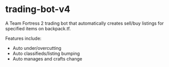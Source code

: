 # trading-bot-v4

A Team Fortress 2 trading bot that automatically creates sell/buy listings for specified items on backpack.tf.

Features include:
- Auto under/overcutting
- Auto classifieds/listing bumping
- Auto manages and crafts change
